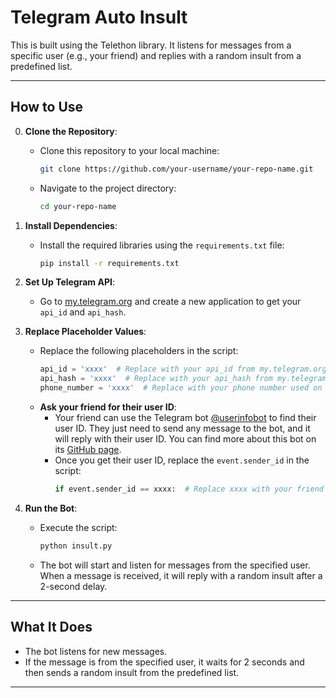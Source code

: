 # Telegram Auto Insult

This is built using the Telethon library. It listens for messages from a specific user (e.g., your friend) and replies with a random insult from a predefined list.

---

## How to Use

0. **Clone the Repository**:
   - Clone this repository to your local machine:
     ```bash
     git clone https://github.com/your-username/your-repo-name.git
     ```
   - Navigate to the project directory:
     ```bash
     cd your-repo-name
     ```

1. **Install Dependencies**:
   - Install the required libraries using the `requirements.txt` file:
     ```bash
     pip install -r requirements.txt
     ```

2. **Set Up Telegram API**:
   - Go to [my.telegram.org](https://my.telegram.org) and create a new application to get your `api_id` and `api_hash`.

3. **Replace Placeholder Values**:
   - Replace the following placeholders in the script:
     ```python
     api_id = 'xxxx'  # Replace with your api_id from my.telegram.org
     api_hash = 'xxxx'  # Replace with your api_hash from my.telegram.org
     phone_number = 'xxxx'  # Replace with your phone number used on Telegram
     ```
   - **Ask your friend for their user ID**:
     - Your friend can use the Telegram bot [@userinfobot](https://t.me/userinfobot) to find their user ID. They just need to send any message to the bot, and it will reply with their user ID. You can find more about this bot on its [GitHub page](https://github.com/nadam/userinfobot).
     - Once you get their user ID, replace the `event.sender_id` in the script:
       ```python
       if event.sender_id == xxxx:  # Replace xxxx with your friend's user ID
       ```

4. **Run the Bot**:
   - Execute the script:
     ```bash
     python insult.py
     ```
   - The bot will start and listen for messages from the specified user. When a message is received, it will reply with a random insult after a 2-second delay.

---

## What It Does
- The bot listens for new messages.
- If the message is from the specified user, it waits for 2 seconds and then sends a random insult from the predefined list.

---

